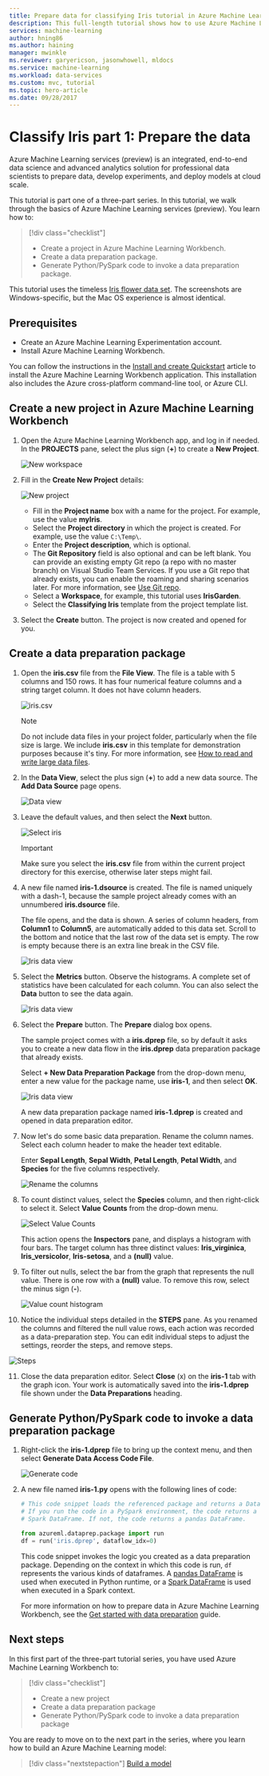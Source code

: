 ```yaml
---
title: Prepare data for classifying Iris tutorial in Azure Machine Learning services (preview) | Microsoft Docs
description: This full-length tutorial shows how to use Azure Machine Learning services (preview) end to end. This is part one and discusses data preparation.
services: machine-learning
author: hning86
ms.author: haining
manager: mwinkle
ms.reviewer: garyericson, jasonwhowell, mldocs
ms.service: machine-learning
ms.workload: data-services
ms.custom: mvc, tutorial
ms.topic: hero-article
ms.date: 09/28/2017
---
```


# Classify Iris part 1: Prepare the data
Azure Machine Learning services (preview) is an integrated, end-to-end data science and advanced analytics solution for professional data scientists to prepare data, develop experiments, and deploy models at cloud scale.

This tutorial is part one of a three-part series. In this tutorial, we walk through the basics of Azure Machine Learning services (preview). You learn how to:
> [!div class="checklist"]
> * Create a project in Azure Machine Learning Workbench.
> * Create a data preparation package.
> * Generate Python/PySpark code to invoke a data preparation package.

This tutorial uses the timeless [Iris flower data set](https://en.wikipedia.org/wiki/Iris_flower_data_set). The screenshots are Windows-specific, but the Mac OS experience is almost identical.

## Prerequisites
- Create an Azure Machine Learning Experimentation account.
- Install Azure Machine Learning Workbench.

You can follow the instructions in the [Install and create Quickstart](quickstart-installation.md) article to install the Azure Machine Learning Workbench application. This installation also includes the Azure cross-platform command-line tool, or Azure CLI.

## Create a new project in Azure Machine Learning Workbench
1. Open the Azure Machine Learning Workbench app, and log in if needed. In the **PROJECTS** pane, select the plus sign (**+**) to create a **New Project**.

   ![New workspace](media/tutorial-classifying-iris/new_ws.png)

2. Fill in the **Create New Project** details: 

   ![New project](media/tutorial-classifying-iris/new_project.png)

   - Fill in the **Project name** box with a name for the project. For example, use the value **myIris**.
   - Select the **Project directory** in which the project is created. For example, use the value `C:\Temp\`. 
   - Enter the **Project description**, which is optional. 
   - The **Git Repository** field is also optional and can be left blank. You can provide an existing empty Git repo (a repo with no master branch) on Visual Studio Team Services. If you use a Git repo that already exists, you can enable the roaming and sharing scenarios later. For more information, see [Use Git repo](using-git-ml-project.md). 
   - Select a **Workspace**, for example, this tutorial uses **IrisGarden**. 
   - Select the **Classifying Iris** template from the project template list. 

3. Select the **Create** button. The project is now created and opened for you.

## Create a data preparation package
1. Open the **iris.csv** file from the **File View**. The file is a table with 5 columns and 150 rows. It has four numerical feature columns and a string target column. It does not have column headers.

   ![iris.csv](media/tutorial-classifying-iris/show_iris_csv.png)

   >[!NOTE]
   > Do not include data files in your project folder, particularly when the file size is large. We include **iris.csv** in this template for demonstration purposes because it's tiny. For more information, see [How to read and write large data files](how-to-read-write-files.md).

2. In the **Data View**, select the plus sign (**+**) to add a new data source. The **Add Data Source** page opens. 

   ![Data view](media/tutorial-classifying-iris/data_view.png)

3. Leave the default values, and then select the **Next** button.  
 
   ![Select iris](media/tutorial-classifying-iris/select_iris_csv.png)

   >[!IMPORTANT]
   >Make sure you select the **iris.csv** file from within the current project directory for this exercise, otherwise later steps might fail. 

4. A new file named **iris-1.dsource** is created. The file is named uniquely with a dash-1, because the sample project already comes with an unnumbered **iris.dsource** file.  

   The file opens, and the data is shown. A series of column headers, from **Column1** to **Column5**, are automatically added to this data set. Scroll to the bottom and notice that the last row of the data set is empty. The row is empty because there is an extra line break in the CSV file.

   ![Iris data view](media/tutorial-classifying-iris/iris_data_view.png)

5. Select the **Metrics** button. Observe the histograms. A complete set of statistics have been calculated for each column. You can also select the **Data** button to see the data again. 

   ![Iris data view](media/tutorial-classifying-iris/iris_metrics_view.png)

6. Select the **Prepare** button. The **Prepare** dialog box opens. 

   The sample project comes with a **iris.dprep** file, so by default it asks you to create a new data flow in the **iris.dprep** data preparation package that already exists. 

   Select **+ New Data Preparation Package** from the drop-down menu, enter a new value for the package name, use **iris-1**, and then select **OK**.

   ![Iris data view](media/tutorial-classifying-iris/new_dprep.png)

   A new data preparation package named **iris-1.dprep** is created and opened in data preparation editor.

7. Now let's do some basic data preparation. Rename the column names. Select each column header to make the header text editable. 

   Enter **Sepal Length**, **Sepal Width**, **Petal Length**, **Petal Width**, and **Species** for the five columns respectively.

   ![Rename the columns](media/tutorial-classifying-iris/rename_column.png)

8. To count distinct values, select the **Species** column, and then right-click to select it. Select **Value Counts** from the drop-down menu. 

   ![Select Value Counts](media/tutorial-classifying-iris/value_count.png)

   This action opens the **Inspectors** pane, and displays a histogram with four bars. The target column has three distinct values: **Iris_virginica**, **Iris_versicolor**, **Iris-setosa**, and a **(null)** value.

9. To filter out nulls, select the bar from the graph that represents the null value. There is one row with a **(null)** value. To remove this row, select the minus sign (**-**).

   ![Value count histogram](media/tutorial-classifying-iris/filter_out.png)

10. Notice the individual steps detailed in the **STEPS** pane. As you renamed the columns and filtered the null value rows, each action was recorded as a data-preparation step. You can edit individual steps to adjust the settings, reorder the steps, and remove steps.

   ![Steps](media/tutorial-classifying-iris/steps.png)

11. Close the data preparation editor. Select **Close** (x) on the **iris-1** tab with the graph icon. Your work is automatically saved into the **iris-1.dprep** file shown under the **Data Preparations** heading.

## Generate Python/PySpark code to invoke a data preparation package

1. Right-click the **iris-1.dprep** file to bring up the context menu, and then select **Generate Data Access Code File**. 

   ![Generate code](media/tutorial-classifying-iris/generate_code.png)

2. A new file named **iris-1.py** opens with the following lines of code:

   ```Python
   # This code snippet loads the referenced package and returns a DataFrame.
   # If you run the code in a PySpark environment, the code returns a
   # Spark DataFrame. If not, the code returns a pandas DataFrame.

   from azureml.dataprep.package import run
   df = run('iris.dprep', dataflow_idx=0)
   ```

   This code snippet invokes the logic you created as a data preparation package. Depending on the context in which this code is run, `df` represents the various kinds of dataframes. A [pandas DataFrame](https://pandas.pydata.org/pandas-docs/stable/generated/pandas.DataFrame.html) is used when executed in Python runtime, or a [Spark DataFrame](https://spark.apache.org/docs/latest/sql-programming-guide.html) is used when executed in a Spark context. 

   For more information on how to prepare data in Azure Machine Learning Workbench, see the [Get started with data preparation](data-prep-getting-started.md) guide.

## Next steps
In this first part of the three-part tutorial series, you have used Azure Machine Learning Workbench to:
> [!div class="checklist"]
> * Create a new project 
> * Create a data preparation package
> * Generate Python/PySpark code to invoke a data preparation package

You are ready to move on to the next part in the series, where you learn how to build an Azure Machine Learning model:
> [!div class="nextstepaction"]
> [Build a model](tutorial-classifying-iris-part-2.md)
